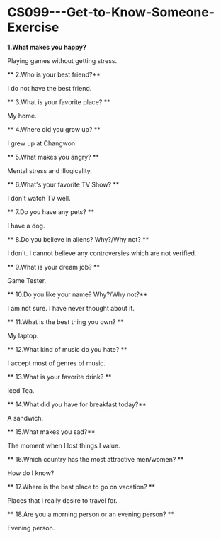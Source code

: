 # CS099---Get-to-Know-Someone-Exercise

**1.What makes you happy?** 

Playing games without getting stress.

** 2.Who is your best friend?** 

I do not have the best friend.

** 3.What is your favorite place? ** 

My home.

** 4.Where did you grow up? ** 

I grew up at Changwon.

** 5.What makes you angry? ** 

Mental stress and illogicality.

** 6.What's your favorite TV Show? ** 

I don't watch TV well.

** 7.Do you have any pets? ** 

I have a dog.

** 8.Do you believe in aliens? Why?/Why not? ** 

I don't. I cannot believe any controversies which are not verified.

** 9.What is your dream job? ** 

Game Tester.

** 10.Do you like your name? Why?/Why not?**  

I am not sure. I have never thought about it.

** 11.What is the best thing you own? ** 

My laptop.

** 12.What kind of music do you hate? ** 

I accept most of genres of music.

** 13.What is your favorite drink? ** 

Iced Tea.

** 14.What did you have for breakfast today?** 

A sandwich.

** 15.What makes you sad?** 

The moment when I lost things I value.

** 16.Which country has the most attractive men/women? ** 

How do I know?

** 17.Where is the best place to go on vacation? ** 

Places that I really desire to travel for.

** 18.Are you a morning person or an evening person? ** 

Evening person.


